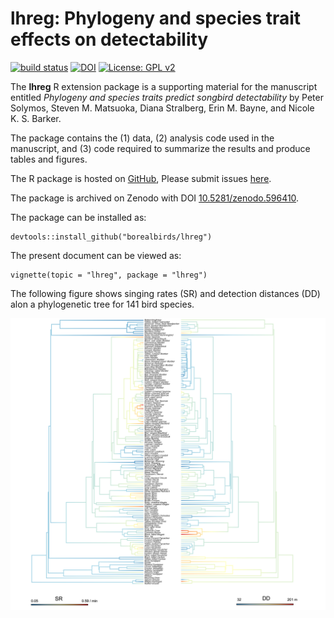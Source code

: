 # lhreg: Phylogeny and species trait effects on detectability

[![build status](https://travis-ci.org/borealbirds/lhreg.svg?branch=master)](https://travis-ci.org/borealbirds/lhreg)
[![DOI](https://zenodo.org/badge/DOI/10.5281/zenodo.898205.svg)](https://doi.org/10.5281/zenodo.898205)
[![License: GPL v2](https://img.shields.io/badge/License-GPL%20v2-blue.svg)](https://www.gnu.org/licenses/old-licenses/gpl-2.0.en.html)

The **lhreg** R extension package is a supporting material for the manuscript entitled
*Phylogeny and species traits predict songbird detectability* by
Peter Solymos, Steven M. Matsuoka, Diana Stralberg, Erin M. Bayne, and Nicole K. S. Barker.

The package contains the (1) data, (2) analysis code used in the manuscript,
and (3) code required to summarize the results and produce tables and figures.

The R package is hosted on [GitHub](https://github.com/borealbirds/lhreg),
Please submit issues [here](https://github.com/borealbirds/lhreg/issues).

The package is archived on Zenodo with DOI [10.5281/zenodo.596410](http://doi.org/10.5281/zenodo.596410).

The package can be installed as:

```{r install,eval=FALSE}
devtools::install_github("borealbirds/lhreg")
```

The present document can be viewed as:

```{r vignette,eval=FALSE}
vignette(topic = "lhreg", package = "lhreg")
```

The following figure shows singing rates (SR)
and detection distances (DD) alon a phylogenetic tree for 141 bird species.

![](tree.png)

